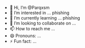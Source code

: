 - 👋 Hi, I’m @Parqxsm
- 👀 I’m interested in ... phishing 
- 🌱 I’m currently learning ... phishing 
- 💞️ I’m looking to collaborate on ...
- 📫 How to reach me ...
- 😄 Pronouns: ...
- ⚡ Fun fact: ...

<!---
Parqxsm/Parqxsm is a ✨ special ✨ repository because its `README.md` (this file) appears on your GitHub profile.
You can click the Preview link to take a look at your changes.
--->

